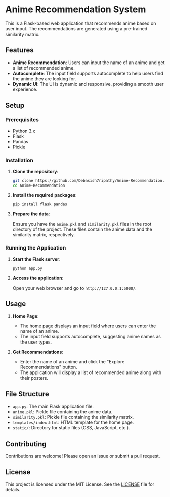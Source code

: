 # Anime Recommendation System

This is a Flask-based web application that recommends anime based on user input. The recommendations are generated using a pre-trained similarity matrix.

## Features

- **Anime Recommendation**: Users can input the name of an anime and get a list of recommended anime.
- **Autocomplete**: The input field supports autocomplete to help users find the anime they are looking for.
- **Dynamic UI**: The UI is dynamic and responsive, providing a smooth user experience.

## Setup

### Prerequisites

- Python 3.x
- Flask
- Pandas
- Pickle

### Installation

1. **Clone the repository**:

    ```sh
    git clone https://github.com/Debasish7ripathy/Anime-Recommendation.git
    cd Anime-Recommendation
    ```

2. **Install the required packages**:

    ```sh
    pip install flask pandas
    ```

3. **Prepare the data**:

    Ensure you have the `anime.pkl` and `similarity.pkl` files in the root directory of the project. These files contain the anime data and the similarity matrix, respectively.

### Running the Application

1. **Start the Flask server**:

    ```sh
    python app.py
    ```

2. **Access the application**:

    Open your web browser and go to `http://127.0.0.1:5000/`.

## Usage

1. **Home Page**:

    - The home page displays an input field where users can enter the name of an anime.
    - The input field supports autocomplete, suggesting anime names as the user types.

2. **Get Recommendations**:

    - Enter the name of an anime and click the "Explore Recommendations" button.
    - The application will display a list of recommended anime along with their posters.

## File Structure

- `app.py`: The main Flask application file.
- `anime.pkl`: Pickle file containing the anime data.
- `similarity.pkl`: Pickle file containing the similarity matrix.
- `templates/index.html`: HTML template for the home page.
- `static/`: Directory for static files (CSS, JavaScript, etc.).

## Contributing

Contributions are welcome! Please open an issue or submit a pull request.

## License

This project is licensed under the MIT License. See the [LICENSE](LICENSE) file for details.

